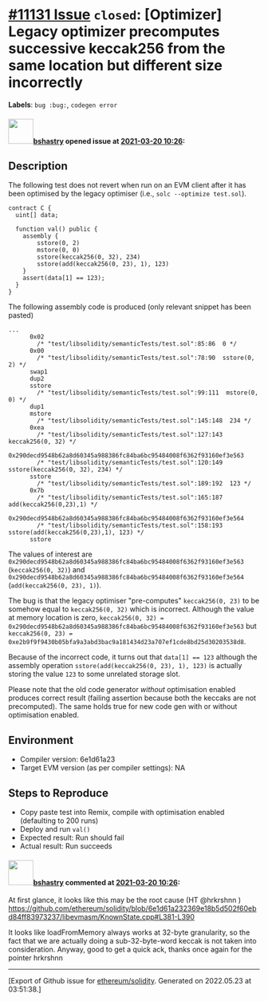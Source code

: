 # [\#11131 Issue](https://github.com/ethereum/solidity/issues/11131) `closed`: [Optimizer] Legacy optimizer precomputes successive keccak256 from the same location but different size incorrectly
**Labels**: `bug :bug:`, `codegen error`


#### <img src="https://avatars.githubusercontent.com/u/2388185?v=4" width="50">[bshastry](https://github.com/bshastry) opened issue at [2021-03-20 10:26](https://github.com/ethereum/solidity/issues/11131):

<!--## Prerequisites

- First, many thanks for taking part in the community. We really appreciate that.
- We realize there is a lot of information requested here. We ask only that you do your best to provide as much information as possible so we can better help you.
- Support questions are better asked in one of the following locations:
	- [Solidity chat](https://gitter.im/ethereum/solidity)
	- [Stack Overflow](https://ethereum.stackexchange.com/)
- Ensure the issue isn't already reported.
- The issue should be reproducible with the latest solidity version; however, this isn't a hard requirement and being reproducible with an older version is sufficient.
-->

## Description

The following test does not revert when run on an EVM client after it has been optimised by the legacy optimiser (i.e., `solc --optimize test.sol`).

```
contract C {
  uint[] data;

  function val() public {
    assembly {
        sstore(0, 2)
        mstore(0, 0)
        sstore(keccak256(0, 32), 234)
        sstore(add(keccak256(0, 23), 1), 123)
    }
    assert(data[1] == 123);
  }
}
```

The following assembly code is produced (only relevant snippet has been pasted)

```
...
      0x02
        /* "test/libsolidity/semanticTests/test.sol":85:86  0 */
      0x00
        /* "test/libsolidity/semanticTests/test.sol":78:90  sstore(0, 2) */
      swap1
      dup2
      sstore
        /* "test/libsolidity/semanticTests/test.sol":99:111  mstore(0, 0) */
      dup1
      mstore
        /* "test/libsolidity/semanticTests/test.sol":145:148  234 */
      0xea
        /* "test/libsolidity/semanticTests/test.sol":127:143  keccak256(0, 32) */
      0x290decd9548b62a8d60345a988386fc84ba6bc95484008f6362f93160ef3e563
        /* "test/libsolidity/semanticTests/test.sol":120:149  sstore(keccak256(0, 32), 234) */
      sstore
        /* "test/libsolidity/semanticTests/test.sol":189:192  123 */
      0x7b
        /* "test/libsolidity/semanticTests/test.sol":165:187  add(keccak256(0,23),1) */
      0x290decd9548b62a8d60345a988386fc84ba6bc95484008f6362f93160ef3e564
        /* "test/libsolidity/semanticTests/test.sol":158:193  sstore(add(keccak256(0,23),1), 123) */
      sstore
```

The values of interest are `0x290decd9548b62a8d60345a988386fc84ba6bc95484008f6362f93160ef3e563` (`keccak256(0, 32)`) and `0x290decd9548b62a8d60345a988386fc84ba6bc95484008f6362f93160ef3e564` (`add(keccak256(0, 23), 1)`).

The bug is that the legacy optimiser "pre-computes" `keccak256(0, 23)` to be somehow equal to `keccak256(0, 32)` which is incorrect. Although the value at memory location is zero, `keccak256(0, 32) = 0x290decd9548b62a8d60345a988386fc84ba6bc95484008f6362f93160ef3e563` but `keccak256(0, 23) = 0xe2b9f9f9430b05bfa9a3abd3bac9a181434d23a707ef1cde8bd25d30203538d8`.

Because of the incorrect code, it turns out that `data[1] == 123` although the assembly operation `sstore(add(keccak256(0, 23), 1), 123)` is actually storing the value `123` to some unrelated storage slot.

Please note that the old code generator *without* optimisation enabled produces correct result (failing assertion because both the keccaks are not precomputed). The same holds true for new code gen with or without optimisation enabled.

## Environment

- Compiler version: 6e1d61a23
- Target EVM version (as per compiler settings): NA

## Steps to Reproduce

- Copy paste test into Remix, compile with optimisation enabled (defaulting to 200 runs)
- Deploy and run `val()`
- Expected result: Run should fail
- Actual result: Run succeeds

#### <img src="https://avatars.githubusercontent.com/u/2388185?v=4" width="50">[bshastry](https://github.com/bshastry) commented at [2021-03-20 10:26](https://github.com/ethereum/solidity/issues/11131#issuecomment-803293670):

At first glance, it looks like this may be the root cause (HT @hrkrshnn )
 https://github.com/ethereum/solidity/blob/6e1d61a232369e18b5d502f60ebd84ff83973237/libevmasm/KnownState.cpp#L381-L390

It looks like loadFromMemory always works at 32-byte granularity, so the fact that we are actually doing a sub-32-byte-word keccak is not taken into consideration. Anyway, good to get a quick ack, thanks once again for the pointer hrkrshnn


-------------------------------------------------------------------------------



[Export of Github issue for [ethereum/solidity](https://github.com/ethereum/solidity). Generated on 2022.05.23 at 03:51:38.]
